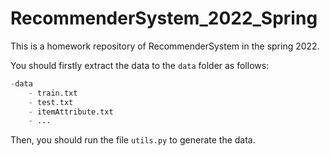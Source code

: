 # RecommenderSystem_2022_Spring

This is a homework repository of RecommenderSystem in the spring 2022.

You should firstly extract the data to the `data` folder as follows:

```python
-data
    - train.txt
    - test.txt
    - itemAttribute.txt
    - ...
```

Then, you should run the file `utils.py` to generate the data.
